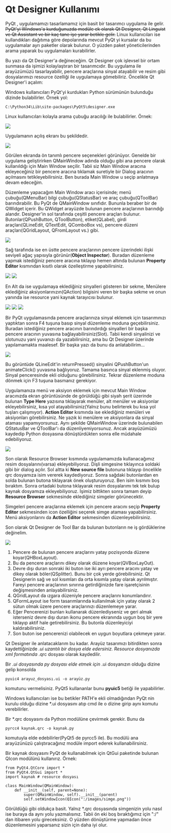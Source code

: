 # Qt Designer Kullanımı

PyQt , uygulamamızı tasarlamamız için basit bir tasarımcı uygulama ile gelir. ~~PyQt'yi Windows'a kurduğunuzda modüle ek olarak Qt Designer, Qt Linguist ve Qt Assistant ve bir kaç tane işe yarar betikle gelir.~~ Linux kullanıcıları ise kullandıkları dağıtıma göre depolarında mevcut PyQt yi kursalar da bu uygulamalar ayrı paketler olarak bulunur. O yüzden paket yöneticilerinden arama yaparak bu uygulamaları kurabilirler.

Bu yazı da Qt Designer'a değineceğim. Qt Designer çok işlevsel bir ortam sunmasa da işimizi kolaylaştıran bir tasarımcıdır. Bu uygulama ile arayüzümüzü tasarlayabilir, pencere araçlarına sinyal atayabilir ve resim gibi dosyalarımızı resource özelliği ile uygulamaya gömebiliriz. Öncelikle Qt Designer'i açalım:

Windows kullanıcıları PyQt'yi kurdukları Python sürümünün bulunduğu dizinde bulabilirler. Örnek yol:

```text
C:\Python34\Lib\site-packages\PyQt5\designer.exe
```

Linux kullanıcıları kolayla arama çubuğu aracılığı ile bulabilirler. Örnek:

![](.gitbook/assets/ubuntu-designer-find.png)

Uygulamanın açılış ekranı bu şekildedir.

![](.gitbook/assets/desginer-view.png)

Görülen ekranda ön tanımlı pencere seçenekleri görünüyor. Genelde bir uygulama geliştirirken QMainWindow adında olduğu gibi ana pencere olarak kullanıldığı için Main Window seçilir. Tabii siz Main Window aracına ekleyeceğiniz bir pencere aracına tıklamak suretiyle bir Dialog aracının açılmasını tetikleyebilirsiniz. Ben burada Main Window u seçip anlatmaya devam edeceğim.

Düzenleme yapacağım Main Window aracı içerisinde; menü çubuğu\(QMenuBar\) bilgi çubuğu\(QStatusBar\) ve araç çubuğu\(QToolBar\) barındırabilir. Bu PyQt de QMainWindow sınıfıdır. Bununla beraber bir de QWidget içerir. Bu QWidget arayüzde bulunan pencere araçlarının barındığı alandır. Designer'in sol tarafında çeşitli pencere araçları bulunur. Butonlar\(QPushButton, QToolButton\), etiket\(QLabel\), girdi araçları\(QLineEdit, QTextEdit, QComboBox vs\), pencere düzeni araçları\(QGridLayout, QFromLayout vs.\) gibi.

![](.gitbook/assets/designer-main.png)

Sağ tarafında ise en üstte pencere araçlarının pencere üzerindeki ilişki seviyeli ağaç yapısıyla görünür\(**Object Inspector**\). Buradan düzenleme yapmak istediğiniz pencere aracına tıklayıp hemen altında bulunan **Property Editor** kısmından kısıtlı olarak özelleştirme yapabilirsiniz.

![](.gitbook/assets/designer-object.png) ![](.gitbook/assets/designer-property.png)

En Alt da ise uygulamaya eklediğiniz sinyalleri gösteren bir sekme, Menülere eklediğiniz aksiyonlarınızın\(QAction\) bilgisini veren bir başka sekme ve onun yanında ise resource yani kaynak tarayıcısı bulunur.

![](.gitbook/assets/designer-signal.png) ![](.gitbook/assets/designer-action.png) ![](.gitbook/assets/designer-resource3.png)

Bir PyQt uygulamasında pencere araçlarınıza sinyal eklemek için tasarımınızı yaptıktan sonra F4 tuşuna basıp sinyal düzenleme moduna geçebilirsiniz. Buradan istediğiniz pencere aracının barındırdığı sinyalleri bir başka pencere aracının yuvasına bağlayabilirsiniz\(Slot\). Tabii kendi sinyalinizi ve slotunuzu yani yuvanızı da yazabilirsiniz, ama bu Qt Designer üzerinde yapılamamakta maalesef. Bir başka yazı da bunu da anlatabilirim...

![](.gitbook/assets/ekran-goeruentuesue-2015-04-21-213454.png)

Bu görüntüde QLineEdit'in returnPressed\(\) sinyalini QPushButton'un animateClick\(\) yuvasına bağlıyoruz. Tamama basınca sinyal eklenmiş oluyor. Sinyal penceresinde ekli olduğunu görebilirsiniz. Tekrar düzenleme moduna dönmek için F3 tuşuna basmanız gerekiyor.

Uygulamanıza menü ve aksiyon eklemek için mevcut Main Window aracınızda ekran görüntüsünde de görüldüğü gibi siyah şerit üzerinde bulunan **Type Here** yazısına tıklayarak menüler, alt menüler ve aksiyonlar ekleyebilirsiniz, kısa yol atayabilirsiniz\(Yalnız bunu belirterek bu kısa yol tuşları çalışmıyor\). **Action Editor** kısmında ise eklediğiniz menüleri ve aksiyonları görebilirsiniz. Ne yazık ki menülere ve aksiyonlara da sinyal ataması yapamıyorsunuz. Aynı şekilde QMainWindow üzerinde bulunabilen QStatusBar ve QToolBar'ı da düzenliyemiyorsunuz. Ancak arayüzümüzü kaydedip Python dosyasına dönüştürdükten sonra elle müdahale edebiliyoruz.

![](.gitbook/assets/designer-resource2.png)

Son olarak Resource Browser kısmında uygulamamızda kullanacağımız resim dosyalarını\(varsa\) ekleyebiliyoruz. Dişli simgesine tıklayınca soldaki gibi bir dialog açılır. Sol altta ki **New source file** butonuna tıklayıp öncelikle qrc dosyamıza isim vererek kaydediyoruz. Sonra sağdaki butonlardan en solda bulunan butona tıklayarak önek oluşturuyoruz. Ben isim kısmını boş bıraktım. Sonra ortadaki butona tıklayarak resim dosyalarımı tek tek bulup kaynak dosyamıza ekleyebiliyoruz. İşimiz bittikten sonra tamam deyip **Resource Browser** sekmesinde eklediğiniz simgeler görünecektir.

Simgeleri pencere araçlarına eklemek için pencere aracını seçip **Property Editor** sekmesinden icon özelliğini seçerek simge ataması yapabilirsiniz. Menü aksiyonlarını da **Action Editor** sekmesinden düzenleyebilirsiniz.

Son olarak Qt Designer de Tool Bar da bulunan butonların ne iş gördüklerine değinelim.

![](.gitbook/assets/ekran-goeruentuesue-2015-04-21-221833.png)

1. Pencere de bulunan pencere araçlarını yatay pozisyonda düzene koyar\(QHBoxLayout\).
2. Bu da pencere araçlarını dikey olarak düzene koyar\(QVBoxLayOut\).
3. Devre dışı duran sonraki iki buton ise iki ayrı pencere aracını yatay ve dikey olarak böler\(QSplitter\). Bunu bir çok yerde görebilirsiniz. Qt Designerin sağ ve sol kısımları da orta kısımla yatay olarak ayrılmıştır. Fareyi pencere araçlarının sınırına getirdiğinizde fare işaretçisinin değişmesinden anlayabilirsiniz.
4. QGridLayout da ızgara düzeniyle pencere araçlarını konumlandırır.
5. QFormLayout ise form tasarımlarında kullanılmak için yatay olarak 2 sütun olmak üzere pencere araçlarınızı düzenlemeye yarar.
6. Eğer Pencerenizi bunları kullanarak düzenlediyseniz ve geri almak isterseniz devre dışı duran ikonu pencere ekranında uygun boş bir yere tıklayıp aktif hale getirebilirsiniz. Bu butonla düzenleyiciyi kaldırabilirsiniz.
7. Son buton ise pencerenizi olabilecek en uygun boyutlara çekmeye yarar.

Qt Designer ile anlatacaklarım bu kadar. Arayüz tasarımızı bitirdikten sonra kaydettiğinizde _.ui uzantılı bir dosya elde edersiniz. Resource dosyanızda xml formatında_ .qrc dosyası olarak kaydedilir.

Bir _.ui dosyasında py dosyası elde etmek için_ .ui dosyanızın olduğu dizine gelip konsolda

```text
pyuic4 arayuz_dosyası.ui -o arayüz.py
```

komutunu vermelisiniz. PyQt5 kullananlar bunu **pyuic5** betiği ile yapabilirler.

Windows kullanıcıları ise bu betikler PATH'e ekli olmadığından PyQt nin kurulu olduğu dizine \*.ui dosyasını atıp cmd ile o dizine girip aynı komutu verebilirler.

Bir \*.qrc dosyasını da Python modülüne çevirmek gerekir. Bunu da

```text
pyrcc4 kaynak.qrc -o kaynak.py
```

komutuyla elde edebilirler\(PyQt5 de pyrcc5 ile\). Bu modülü ana arayüzünüzü çalıştıracağınız modüle import ederek kullanabilirsiniz.

Bir kaynak dosyasını PyQt de kullanabilmek için QtGui paketinde bulunan QIcon modülünü kullanırız. Örnek:

```text
from PyQt4.QtCore import *
from PyQt4.QtGui import *
import kaynak # resource dosyası

class MainWindow(QMainWindow):
    def __init__(self, parent=None):
        super(QMainWindow, self).__init__(parent)
        self.setWindowIcon(QIcon(":/images/simge.png"))
```

Görüldüğü gibi oldukça basit. Yalnız \*.qrc dosyasında simgenizin yolu nasıl ise buraya da aynı yolu yazmalısınız. Tabii ön eki boş bıraktığımız için ":/" dan itibaren yolu gireceksiniz. O yüzden dönüştürme yapmadan önce düzenlemesini yaparsanız sizin için daha iyi olur.

